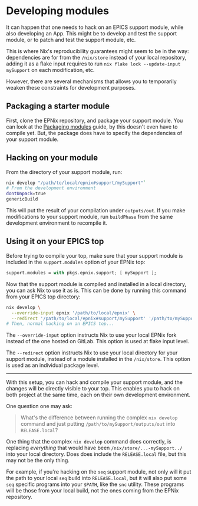 # Developing modules

It can happen that one needs to hack on an EPICS support module, while also
developing an App. This might be to develop and test the support module, or to
patch and test the support module, etc.

This is where Nix's reproducibility guarantees might seem to be in the way:
dependencies are for from the `/nix/store` instead of your local repository,
adding it as a flake input requires to run `nix flake lock --update-input
mySupport` on each modification, etc.

However, there are several mechanisms that allows you to temporarily weaken
these constraints for development purposes.

## Packaging a starter module

First, clone the EPNix repository, and package your support module. You can
look at the [Packaging modules](../developer-guide/packaging-modules.md) guide,
by this doesn't even have to compile yet. But, the package does have to specify
the dependencies of your support module.

## Hacking on your module

From the directory of your support module, run:

```bash
nix develop "/path/to/local/epnix#support/mySupport"`
# From the development environment
dontUnpack=true
genericBuild
```

This will put the result of your compilation under `outputs/out`. If you make
modifications to your support module, run `buildPhase` from the same
development environment to recompile it.

## Using it on your EPICS top

Before trying to compile your top, make sure that your support module is
included in the `support.modules` option of your EPNix top:

```nix
support.modules = with pkgs.epnix.support; [ mySupport ];
```

Now that the support module is compiled and installed in a local directory, you
can ask Nix to use it as is. This can be done by running this command from your
EPICS top directory:

```bash
nix develop \
  --override-input epnix '/path/to/local/epnix' \
  --redirect '/path/to/local/epnix#support/mySupport' '/path/to/mySupport/outputs/out'
# Then, normal hacking on an EPICS top...
```

The `--override-input` option instructs Nix to use your local EPNix fork
instead of the one hosted on GitLab. This option is used at flake input level.

The `--redirect` option instructs Nix to use your local directory for your
support module, instead of a module installed in the `/nix/store`. This option
is used as an individual package level.

---

With this setup, you can hack and compile your support module, and the changes
will be directly visible to your top. This enables you to hack on both project
at the same time, each on their own development environment.

One question one may ask:

> What's the difference between running the complex `nix develop` command and
> just putting `/path/to/mySupport/outputs/out` into `RELEASE.local`?

One thing that the complex `nix develop` command does correctly, is replacing
*everything* that would have been `/nix/store/...-mySupport../` into your local
directory. Does does include the `RELEASE.local` file, but this may not be the
only thing.

For example, if you're hacking on the `seq` support module, not only will it
put the path to your local `seq` build into `RELEASE.local`, but it will also
put some `seq` specific programs into your `$PATH`, like the `snc` utility.
These programs will be those from your local build, not the ones coming from
the EPNix repository.
